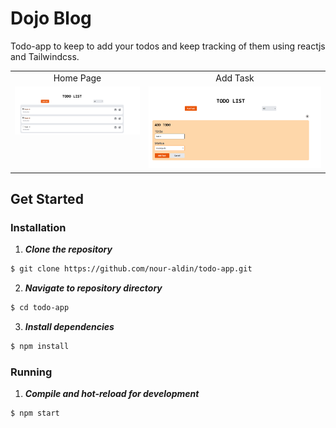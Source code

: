 # Dojo Blog
Todo-app to keep to add your todos and keep tracking of them using reactjs and Tailwindcss. 
<table>
  <tr>
    <td align="center" width="200px">Home Page</td>
     <td align="center">Add Task</td>
  </tr>
  <tr>
    <td valign="top"><img src="screenShots\Home.png"></td>
    <td valign="top"><img src="screenShots\Add Task.png"></td>
  </tr>
 </table>

## Get Started
### Installation

1. **_Clone the repository_**

```sh
$ git clone https://github.com/nour-aldin/todo-app.git
```

2. **_Navigate to repository directory_**

```sh
$ cd todo-app
```

3. **_Install dependencies_**

```sh
$ npm install
```

### Running

1. **_Compile and hot-reload for development_**

```sh
$ npm start
```
